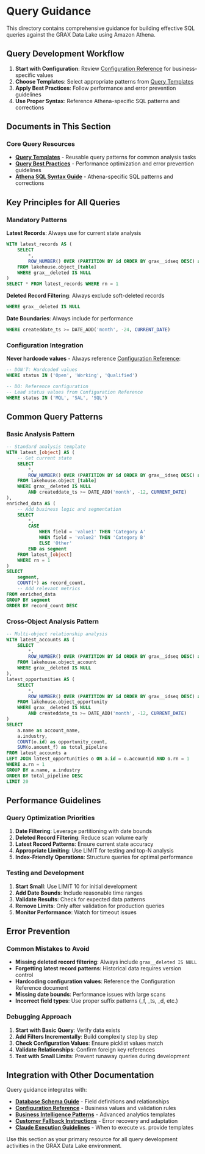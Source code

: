 # Query Guidance

This directory contains comprehensive guidance for building effective SQL queries against the GRAX Data Lake using Amazon Athena.

## Query Development Workflow

1. **Start with Configuration**: Review [Configuration Reference](../core-reference/configuration-reference.md) for business-specific values
1. **Choose Templates**: Select appropriate patterns from [Query Templates](query-templates.md)
1. **Apply Best Practices**: Follow performance and error prevention guidelines
1. **Use Proper Syntax**: Reference Athena-specific SQL patterns and corrections

## Documents in This Section

### Core Query Resources

- **[Query Templates](query-templates.md)** - Reusable query patterns for common analysis tasks
- **[Query Best Practices](query-best-practices.md)** - Performance optimization and error prevention guidelines
- **[Athena SQL Syntax Guide](athena-sql-syntax-guide.md)** - Athena-specific SQL patterns and corrections

## Key Principles for All Queries

### Mandatory Patterns

**Latest Records**: Always use for current state analysis

```sql
WITH latest_records AS (
    SELECT 
        *,
        ROW_NUMBER() OVER (PARTITION BY id ORDER BY grax__idseq DESC) as rn
    FROM lakehouse.object_[table]
    WHERE grax__deleted IS NULL
)
SELECT * FROM latest_records WHERE rn = 1
```

**Deleted Record Filtering**: Always exclude soft-deleted records

```sql
WHERE grax__deleted IS NULL
```

**Date Boundaries**: Always include for performance

```sql
WHERE createddate_ts >= DATE_ADD('month', -24, CURRENT_DATE)
```

### Configuration Integration

**Never hardcode values** - Always reference [Configuration Reference](../core-reference/configuration-reference.md):

```sql
-- DON'T: Hardcoded values
WHERE status IN ('Open', 'Working', 'Qualified')

-- DO: Reference configuration
-- Lead status values from Configuration Reference
WHERE status IN ('MQL', 'SAL', 'SQL')  
```

## Common Query Patterns

### Basic Analysis Pattern

```sql
-- Standard analysis template
WITH latest_[object] AS (
    -- Get current state
    SELECT 
        *,
        ROW_NUMBER() OVER (PARTITION BY id ORDER BY grax__idseq DESC) as rn
    FROM lakehouse.object_[table]
    WHERE grax__deleted IS NULL
        AND createddate_ts >= DATE_ADD('month', -12, CURRENT_DATE)
),
enriched_data AS (
    -- Add business logic and segmentation
    SELECT 
        *,
        CASE 
            WHEN field = 'value1' THEN 'Category A'
            WHEN field = 'value2' THEN 'Category B'
            ELSE 'Other'
        END as segment
    FROM latest_[object]
    WHERE rn = 1
)
SELECT 
    segment,
    COUNT(*) as record_count,
    -- Add relevant metrics
FROM enriched_data
GROUP BY segment
ORDER BY record_count DESC
```

### Cross-Object Analysis Pattern

```sql
-- Multi-object relationship analysis
WITH latest_accounts AS (
    SELECT 
        *,
        ROW_NUMBER() OVER (PARTITION BY id ORDER BY grax__idseq DESC) as rn
    FROM lakehouse.object_account
    WHERE grax__deleted IS NULL
),
latest_opportunities AS (
    SELECT 
        *,
        ROW_NUMBER() OVER (PARTITION BY id ORDER BY grax__idseq DESC) as rn
    FROM lakehouse.object_opportunity
    WHERE grax__deleted IS NULL
        AND createddate_ts >= DATE_ADD('month', -12, CURRENT_DATE)
)
SELECT 
    a.name as account_name,
    a.industry,
    COUNT(o.id) as opportunity_count,
    SUM(o.amount_f) as total_pipeline
FROM latest_accounts a
LEFT JOIN latest_opportunities o ON a.id = o.accountid AND o.rn = 1
WHERE a.rn = 1
GROUP BY a.name, a.industry
ORDER BY total_pipeline DESC
LIMIT 20
```

## Performance Guidelines

### Query Optimization Priorities

1. **Date Filtering**: Leverage partitioning with date bounds
1. **Deleted Record Filtering**: Reduce scan volume early
1. **Latest Record Patterns**: Ensure current state accuracy
1. **Appropriate Limiting**: Use LIMIT for testing and top-N analysis
1. **Index-Friendly Operations**: Structure queries for optimal performance

### Testing and Development

1. **Start Small**: Use LIMIT 10 for initial development
1. **Add Date Bounds**: Include reasonable time ranges
1. **Validate Results**: Check for expected data patterns
1. **Remove Limits**: Only after validation for production queries
1. **Monitor Performance**: Watch for timeout issues

## Error Prevention

### Common Mistakes to Avoid

- **Missing deleted record filtering**: Always include `grax__deleted IS NULL`
- **Forgetting latest record patterns**: Historical data requires version control
- **Hardcoding configuration values**: Reference the Configuration Reference document
- **Missing date bounds**: Performance issues with large scans
- **Incorrect field types**: Use proper suffix patterns (_f, _ts, _d, etc.)

### Debugging Approach

1. **Start with Basic Query**: Verify data exists
1. **Add Filters Incrementally**: Build complexity step by step
1. **Check Configuration Values**: Ensure picklist values match
1. **Validate Relationships**: Confirm foreign key references
1. **Test with Small Limits**: Prevent runaway queries during development

## Integration with Other Documentation

Query guidance integrates with:

- **[Database Schema Guide](../core-reference/database-schema-guide.md)** - Field definitions and relationships
- **[Configuration Reference](../core-reference/configuration-reference.md)** - Business values and validation rules
- **[Business Intelligence Patterns](../analysis-patterns/business-intelligence-patterns.md)** - Advanced analytics templates
- **[Customer Fallback Instructions](../troubleshooting/customer-fallback-instructions.md)** - Error recovery and adaptation
- **[Claude Execution Guidelines](../core-reference/claude-execution-guidelines.md)** - When to execute vs. provide templates

Use this section as your primary resource for all query development activities in the GRAX Data Lake environment.
